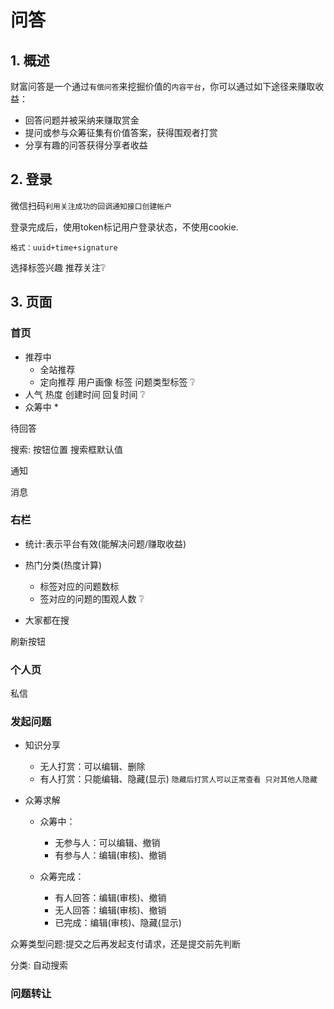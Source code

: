 # 问答

## 1. 概述

财富问答是一个通过`有偿问答`来挖掘价值的`内容平台`，你可以通过如下途径来赚取收益：

- 回答问题并被采纳来赚取赏金
- 提问或参与众筹征集有价值答案，获得围观者打赏
- 分享有趣的问答获得分享者收益

## 2. 登录

微信扫码`利用关注成功的回调通知接口创建帐户`

登录完成后，使用token标记用户登录状态，不使用cookie.

`格式：uuid+time+signature`

选择标签​兴趣​ 推荐​关注:grey_question: 

## 3. 页面

### 首页

* 推荐中
  * 全站推荐
  * 定向推荐 用户画像 标签 问题类型标签​ :grey_question:
* 人气 热度 创建时间 回复时间 :grey_question:
* 众筹中
  * 



待回答

搜索: 按钮位置 搜索框默认值

通知

消息

### 右栏

* 统计:表示平台有效(能解决问题/赚取收益)
* 热门分类(热度计算)
  * 标签对应的问题数标
  * 签对应的问题的围观人数  :grey_question:

* 大家都在搜

刷新按钮

### 个人页



私信



### 发起问题

* 知识分享

  * 无人打赏：可以编辑、删除 
  * 有人打赏：只能编辑、隐藏(显示) `隐藏后打赏人可以正常查看 只对其他人隐藏`

* 众筹求解

  * 众筹中：

    * 无参与人：可以编辑、撤销
    * 有参与人：编辑(审核)、撤销

  * 众筹完成：

    * 有人回答：编辑(审核)、撤销
    * 无人回答：编辑(审核)、撤销
    * 已完成：编辑(审核)、隐藏(显示)

    

众筹类型问题:提交之后再发起支付请求，还是提交前先判断

分类: 自动搜索



### 问题转让